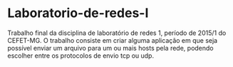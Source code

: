 # Laboratorio-de-redes-I
Trabalho final da disciplina de laboratório de redes 1, período de 2015/1 do CEFET-MG.
O trabalho consiste em criar alguma aplicação em que seja possível enviar um arquivo para um ou mais hosts pela rede,
podendo escolher entre os protocolos de envio tcp ou udp.
